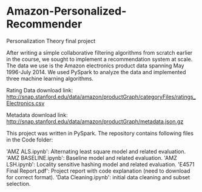 # Amazon-Personalized-Recommender
Personalization Theory final project

After writing a simple collaborative filtering algorithms from scratch earlier in the course, we sought to implement a recommendation  system at scale. The data we use is the Amazon electronics product data spanning May 1996-July 2014. We used PySpark to analyze the data and implemented three machine learning algorithms. 

Rating Data download link: http://snap.stanford.edu/data/amazon/productGraph/categoryFiles/ratings_Electronics.csv

Metadata download link: http://snap.stanford.edu/data/amazon/productGraph/metadata.json.gz

This project was written in PySpark. The repository contains following files in the Code folder:

'AMZ ALS.ipynb': Alternating least square model and related evaluation.
'AMZ BASELINE.ipynb': Baseline model and related evaluation.
'AMZ LSH.ipynb': Locality sensitive hashing model and related evaluation.
'E4571 Final Report.pdf': Project report with code explanation (need to download for correct format).
'Data Cleaning.ipynb': initial data cleaning and subset selection.
